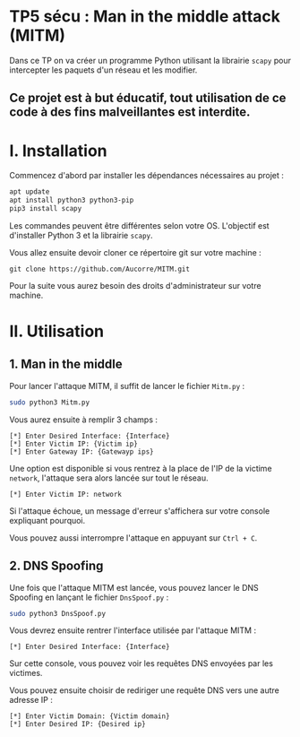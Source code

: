 # TP5 sécu : Man in the middle attack (MITM)

Dans ce TP on va créer un programme Python utilisant la librairie `scapy` pour intercepter les paquets d'un réseau et les modifier.

## Ce projet est à but éducatif, tout utilisation de ce code à des fins malveillantes est interdite.

# I. Installation

Commencez d'abord par installer les dépendances nécessaires au projet :

```bash
apt update
apt install python3 python3-pip
pip3 install scapy
```

Les commandes peuvent être différentes selon votre OS.
L'objectif est d'installer Python 3 et la librairie `scapy`.

Vous allez ensuite devoir cloner ce répertoire git sur votre machine :

```
git clone https://github.com/Aucorre/MITM.git
```

Pour la suite vous aurez besoin des droits d'administrateur sur votre machine.

# II. Utilisation

## 1. Man in the middle

Pour lancer l'attaque MITM, il suffit de lancer le fichier `Mitm.py` :

```bash
sudo python3 Mitm.py
```

Vous aurez ensuite à remplir 3 champs :

```
[*] Enter Desired Interface: {Interface}
[*] Enter Victim IP: {Victim ip}
[*] Enter Gateway IP: {Gatewayp ips}
```

Une option est disponible si vous rentrez à la place de l'IP de la victime `network`, l'attaque sera alors lancée sur tout le réseau.

```
[*] Enter Victim IP: network
```

Si l'attaque échoue, un message d'erreur s'affichera sur votre console expliquant pourquoi.

Vous pouvez aussi interrompre l'attaque en appuyant sur `Ctrl + C`.

## 2. DNS Spoofing

Une fois que l'attaque MITM est lancée, vous pouvez lancer le DNS Spoofing en lançant le fichier `DnsSpoof.py` :

```bash
sudo python3 DnsSpoof.py
```

Vous devrez ensuite rentrer l'interface utilisée par l'attaque MITM :

```
[*] Enter Desired Interface: {Interface}
```

Sur cette console, vous pouvez voir les requêtes DNS envoyées par les victimes.

Vous pouvez ensuite choisir de rediriger une requête DNS vers une autre adresse IP :

```
[*] Enter Victim Domain: {Victim domain}
[*] Enter Desired IP: {Desired ip}
```
